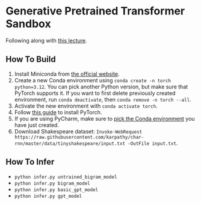 # Generative Pretrained Transformer Sandbox

Following along with [this lecture](https://youtu.be/kCc8FmEb1nY).

## How To Build

1. Install Miniconda from [the official website](https://docs.conda.io/projects/miniconda/en/latest/).
2. Create a new Conda environment using `conda create -n torch python=3.12`. You can pick another Python version, but
   make sure that PyTorch supports it. If you want to first delete previously created environment,
   run `conda deactivate`, then `conda remove -n torch --all`.
3. Activate the new environment with `conda activate torch`.
4. Follow [this guide](https://pytorch.org/get-started/locally/) to install PyTorch.
5. If you are using PyCharm, make sure to [pick the Conda environment](https://stackoverflow.com/a/46133678/1862286) you
   have just created.
6. Download Shakespeare
   dataset: `Invoke-WebRequest https://raw.githubusercontent.com/karpathy/char-rnn/master/data/tinyshakespeare/input.txt -OutFile input.txt`.

## How To Infer

* `python infer.py untrained_bigram_model`
* `python infer.py bigram_model`
* `python infer.py basic_gpt_model`
* `python infer.py gpt_model`

